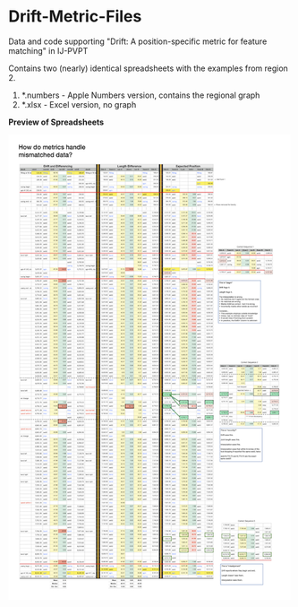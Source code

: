 # Drift-Metric-Files
Data and code supporting "Drift: A position-specific metric for feature matching" in IJ-PVPT

Contains two (nearly) identical spreadsheets with the examples from region 2.

1. \*.numbers - Apple Numbers version, contains the regional graph
2. \*.xlsx - Excel version, no graph


**Preview of Spreadsheets**

![PDF Preview](./Data-Drift-Paper-for-Publication-Exporter-04.png)
